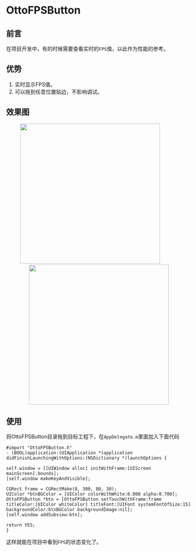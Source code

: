 # OttoFPSButton
## 前言
在项目开发中，有的时候需要查看实时的`FPS`值，以此作为性能的参考。

## 优势
1. 实时显示FPS值。
2. 可以拖到任意位置贴边，不影响调试。

## 效果图
<p align="center">
<img src="http://ouem5hcj9.bkt.clouddn.com/OttoFPSButtonDemo1.gif?r=100" width="380"/>
&nbsp; &nbsp; &nbsp; &nbsp; &nbsp; &nbsp;
<img src="http://ouem5hcj9.bkt.clouddn.com/OttoFPSButtonDemo2.gif" width="380"/>
</p>

## 使用
将OttoFPSButton目录拖到目标工程下，在`AppDelegate.m`里面加入下面代码
```
#import "OttoFPSButton.h"
- (BOOL)application:(UIApplication *)application didFinishLaunchingWithOptions:(NSDictionary *)launchOptions {

self.window = [[UIWindow alloc] initWithFrame:[UIScreen mainScreen].bounds];
[self.window makeKeyAndVisible];

CGRect frame = CGRectMake(0, 300, 80, 30);
UIColor *btnBGColor = [UIColor colorWithWhite:0.000 alpha:0.700];
OttoFPSButton *btn = [OttoFPSButton setTouchWithFrame:frame titleColor:[UIColor whiteColor] titleFont:[UIFont systemFontOfSize:15] backgroundColor:btnBGColor backgroundImage:nil];
[self.window addSubview:btn];

return YES;
}
```

这样就能在项目中看到`FPS`的状态变化了。
